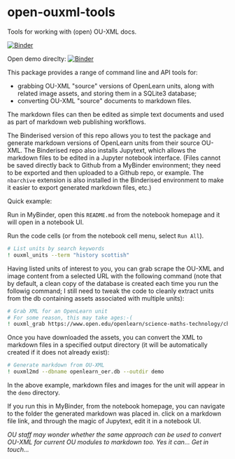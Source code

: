 # open-ouxml-tools
Tools for working with (open) OU-XML docs.

[![Binder](https://mybinder.org/badge_logo.svg)](https://mybinder.org/v2/gh/innovationOUtside/open-ouxml-tools/master)

Open demo direclty: [![Binder](https://mybinder.org/badge_logo.svg)](https://mybinder.org/v2/gh/innovationOUtside/open-ouxml-tools/HEAD?filepath=Demo.ipynb)

This package provides a range of command line and API tools for:

- grabbing OU-XML "source" versions of OpenLearn units, along with related image assets, and storing them in a SQLite3 database;
- converting OU-XML "source" documents to markdown files.

The markdown files can then be edited as simple text documents and used as part of markdown web publishing workflows.

The Binderised version of this repo allows you to test the package and generate markdown versions of OpenLearn units from their source OU-XML. The Binderised repo also installs Jupytext, which allows the markdown files to be edited in a Jupyter notebook interface. (Files cannot be saved directly back to Github from a MyBinder environment; they need to be exported and then uploaded to a Github repo, or example. The `nbarchive` extension is also installed in the Binderised environment to make it easier to export generated markdown files, etc.)

Quick example:

Run in MyBinder, open this `README.md` from the notebook homepage and it will open in a notebook UI.

Run the code cells (or from the notebook cell menu, select `Run All`).

```bash
# List units by search keywords
! ouxml_units --term "history scottish"
```

Having listed units of interest to you, you can grab scrape the OU-XML and image content from a selected URL with the following command (note that by default, a clean copy of the database is created each time you run the followig command; I still need to tweak the code to cleanly extract units from the db containing assets associated with multiple units):

```bash
# Grab XML for an OpenLearn unit
# For some reason, this may take ages:-(
! ouxml_grab https://www.open.edu/openlearn/science-maths-technology/chemistry/the-molecular-world/content-section-1.1
```
Once you have downloaded the assets, you can convert the XML to markdown files in a specified output directory (it will be automatically created if it does not already exist): 

```bash
# Generate markdown from OU-XML
! ouxml2md --dbname openlearn_oer.db --outdir demo
```

In the above example, markdown files and images for the unit will appear in the `demo` directory.

If you run this in MyBinder, from the notebook homepage, you can navigate to the folder the generated markdown was placed in. click on a markdown file link, and through the magic of Jupytext, edit it in a notebook UI.

*OU staff may wonder whether the same approach can be used to convert OU-XML for current OU modules to markdown too. Yes it can... Get in touch...*
